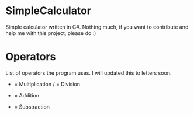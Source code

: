 # SimpleCalculator
Simple calculator written in C#. Nothing much, if you want to contribute and help me with this project, please do :)

# Operators
List of operators the program uses. I will updated this to letters soon.
* = Multiplication
/ = Division
+ = Addition
- = Substraction 

